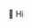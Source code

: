 👋 Hi

<!---
lucievym/lucievym is a ✨ special ✨ repository because its `README.md` (this file) appears on your GitHub profile.
You can click the Preview link to take a look at your changes.
--->
